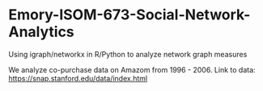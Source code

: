 # Emory-ISOM-673-Social-Network-Analytics
Using igraph/networkx in R/Python to analyze network graph measures

We analyze co-purchase data on Amazom from 1996 - 2006.
Link to data: https://snap.stanford.edu/data/index.html
